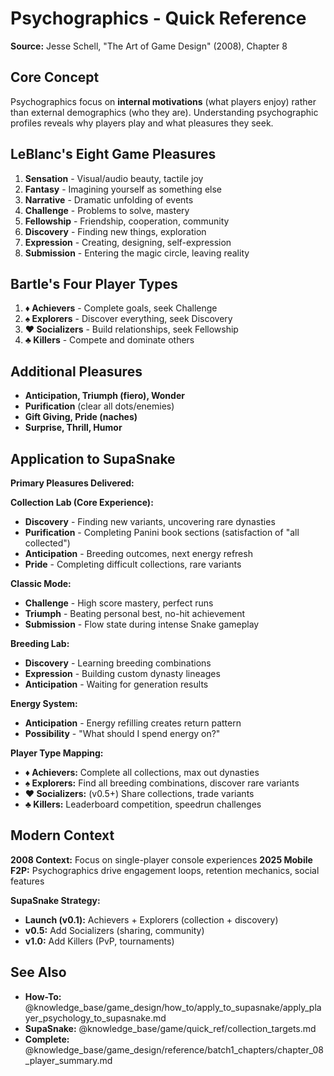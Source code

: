 # Psychographics - Quick Reference

**Source:** Jesse Schell, "The Art of Game Design" (2008), Chapter 8

## Core Concept

Psychographics focus on **internal motivations** (what players enjoy) rather than external demographics (who they are). Understanding psychographic profiles reveals why players play and what pleasures they seek.

## LeBlanc's Eight Game Pleasures

1. **Sensation** - Visual/audio beauty, tactile joy
2. **Fantasy** - Imagining yourself as something else
3. **Narrative** - Dramatic unfolding of events
4. **Challenge** - Problems to solve, mastery
5. **Fellowship** - Friendship, cooperation, community
6. **Discovery** - Finding new things, exploration
7. **Expression** - Creating, designing, self-expression
8. **Submission** - Entering the magic circle, leaving reality

## Bartle's Four Player Types

1. **♦ Achievers** - Complete goals, seek Challenge
2. **♠ Explorers** - Discover everything, seek Discovery
3. **♥ Socializers** - Build relationships, seek Fellowship
4. **♣ Killers** - Compete and dominate others

## Additional Pleasures

- **Anticipation, Triumph (fiero), Wonder**
- **Purification** (clear all dots/enemies)
- **Gift Giving, Pride (naches)**
- **Surprise, Thrill, Humor**

## Application to SupaSnake

**Primary Pleasures Delivered:**

**Collection Lab (Core Experience):**
- **Discovery** - Finding new variants, uncovering rare dynasties
- **Purification** - Completing Panini book sections (satisfaction of "all collected")
- **Anticipation** - Breeding outcomes, next energy refresh
- **Pride** - Completing difficult collections, rare variants

**Classic Mode:**
- **Challenge** - High score mastery, perfect runs
- **Triumph** - Beating personal best, no-hit achievement
- **Submission** - Flow state during intense Snake gameplay

**Breeding Lab:**
- **Discovery** - Learning breeding combinations
- **Expression** - Building custom dynasty lineages
- **Anticipation** - Waiting for generation results

**Energy System:**
- **Anticipation** - Energy refilling creates return pattern
- **Possibility** - "What should I spend energy on?"

**Player Type Mapping:**
- **♦ Achievers:** Complete all collections, max out dynasties
- **♠ Explorers:** Find all breeding combinations, discover rare variants
- **♥ Socializers:** (v0.5+) Share collections, trade variants
- **♣ Killers:** Leaderboard competition, speedrun challenges

## Modern Context

**2008 Context:** Focus on single-player console experiences
**2025 Mobile F2P:** Psychographics drive engagement loops, retention mechanics, social features

**SupaSnake Strategy:**
- **Launch (v0.1):** Achievers + Explorers (collection + discovery)
- **v0.5:** Add Socializers (sharing, community)
- **v1.0:** Add Killers (PvP, tournaments)

## See Also

- **How-To:** @knowledge_base/game_design/how_to/apply_to_supasnake/apply_player_psychology_to_supasnake.md
- **SupaSnake:** @knowledge_base/game/quick_ref/collection_targets.md
- **Complete:** @knowledge_base/game_design/reference/batch1_chapters/chapter_08_player_summary.md
